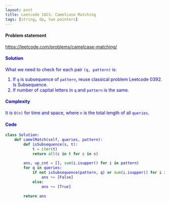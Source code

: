 ```yaml
---
layout: post
title: Leetcode 1023. Camelcase Matching
tags: [string, dp, two pointers]
---
```


#### Problem statement

<a href="https://leetcode.com/problems/camelcase-matching/"> <font color = blue>https://leetcode.com/problems/camelcase-matching/

#### Solution
What we need to check for each pair `(q, pattern)` is:
1. If `q` is subsequence of `pattern`, reuse classical problem Leetcode 0392. Is Subsequence.
2. If number of capital letters in `q` and `pattern` is the same.

#### Complexity
It is `O(n)` for time and space, where `n` is the total length of all `queries`.

#### Code
```python
class Solution:
    def camelMatch(self, queries, pattern):
        def isSubsequence(s, t):
            t = iter(t)
            return all(c in t for c in s)
        
        ans, up_cnt = [], sum(i.isupper() for i in pattern)
        for q in queries:
            if not isSubsequence(pattern, q) or sum(i.isupper() for i in q) != up_cnt:
                ans += [False]
            else:
                ans += [True]
                
        return ans
```
